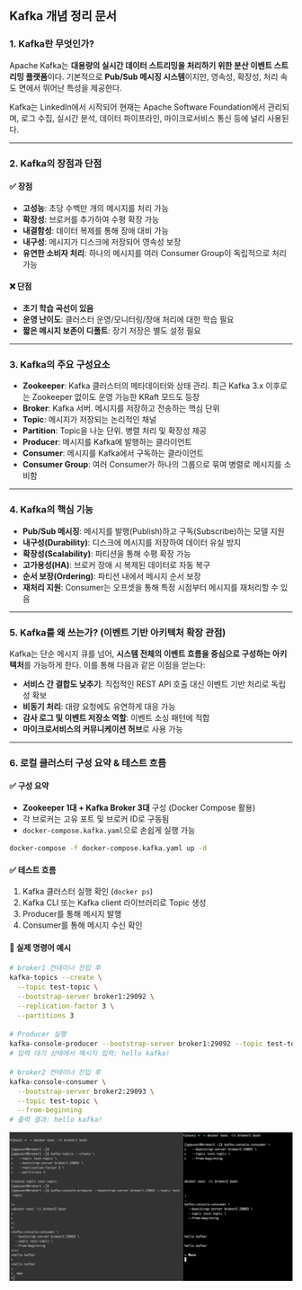 ## Kafka 개념 정리 문서

### 1. Kafka란 무엇인가?

Apache Kafka는 **대용량의 실시간 데이터 스트리밍을 처리하기 위한 분산 이벤트 스트리밍 플랫폼**이다. 기본적으로 **Pub/Sub 메시징 시스템**이지만, 영속성, 확장성, 처리 속도 면에서 뛰어난 특성을 제공한다.

Kafka는 LinkedIn에서 시작되어 현재는 Apache Software Foundation에서 관리되며, 로그 수집, 실시간 분석, 데이터 파이프라인, 마이크로서비스 통신 등에 널리 사용된다.

---

### 2. Kafka의 장점과 단점

#### ✅ 장점

* **고성능**: 초당 수백만 개의 메시지를 처리 가능
* **확장성**: 브로커를 추가하여 수평 확장 가능
* **내결함성**: 데이터 복제를 통해 장애 대비 가능
* **내구성**: 메시지가 디스크에 저장되어 영속성 보장
* **유연한 소비자 처리**: 하나의 메시지를 여러 Consumer Group이 독립적으로 처리 가능

#### ❌ 단점

* **초기 학습 곡선이 있음**
* **운영 난이도**: 클러스터 운영/모니터링/장애 처리에 대한 학습 필요
* **짧은 메시지 보존이 디폴트**: 장기 저장은 별도 설정 필요

---

### 3. Kafka의 주요 구성요소

* **Zookeeper**: Kafka 클러스터의 메타데이터와 상태 관리. 최근 Kafka 3.x 이후로는 Zookeeper 없이도 운영 가능한 KRaft 모드도 등장
* **Broker**: Kafka 서버. 메시지를 저장하고 전송하는 핵심 단위
* **Topic**: 메시지가 저장되는 논리적인 채널
* **Partition**: Topic을 나눈 단위. 병렬 처리 및 확장성 제공
* **Producer**: 메시지를 Kafka에 발행하는 클라이언트
* **Consumer**: 메시지를 Kafka에서 구독하는 클라이언트
* **Consumer Group**: 여러 Consumer가 하나의 그룹으로 묶여 병렬로 메시지를 소비함

---

### 4. Kafka의 핵심 기능

* **Pub/Sub 메시징**: 메시지를 발행(Publish)하고 구독(Subscribe)하는 모델 지원
* **내구성(Durability)**: 디스크에 메시지를 저장하여 데이터 유실 방지
* **확장성(Scalability)**: 파티션을 통해 수평 확장 가능
* **고가용성(HA)**: 브로커 장애 시 복제된 데이터로 자동 복구
* **순서 보장(Ordering)**: 파티션 내에서 메시지 순서 보장
* **재처리 지원**: Consumer는 오프셋을 통해 특정 시점부터 메시지를 재처리할 수 있음

---

### 5. Kafka를 왜 쓰는가? (이벤트 기반 아키텍처 확장 관점)

Kafka는 단순 메시지 큐를 넘어, **시스템 전체의 이벤트 흐름을 중심으로 구성하는 아키텍처**를 가능하게 한다. 이를 통해 다음과 같은 이점을 얻는다:

* **서비스 간 결합도 낮추기**: 직접적인 REST API 호출 대신 이벤트 기반 처리로 독립성 확보
* **비동기 처리**: 대량 요청에도 유연하게 대응 가능
* **감사 로그 및 이벤트 저장소 역할**: 이벤트 소싱 패턴에 적합
* **마이크로서비스의 커뮤니케이션 허브**로 사용 가능

---

### 6. 로컬 클러스터 구성 요약 & 테스트 흐름

#### ✅ 구성 요약

* **Zookeeper 1대 + Kafka Broker 3대** 구성 (Docker Compose 활용)
* 각 브로커는 고유 포트 및 브로커 ID로 구동됨
* `docker-compose.kafka.yaml`으로 손쉽게 실행 가능

```bash
docker-compose -f docker-compose.kafka.yaml up -d
```

#### ✅ 테스트 흐름

1. Kafka 클러스터 실행 확인 (`docker ps`)
2. Kafka CLI 또는 Kafka client 라이브러리로 Topic 생성
3. Producer를 통해 메시지 발행
4. Consumer를 통해 메시지 수신 확인

#### 🔧 실제 명령어 예시

```bash
# broker1 컨테이너 진입 후
kafka-topics --create \
  --topic test-topic \
  --bootstrap-server broker1:29092 \
  --replication-factor 3 \
  --partitions 3

# Producer 실행
kafka-console-producer --bootstrap-server broker1:29092 --topic test-topic
# 입력 대기 상태에서 메시지 입력: hello kafka!

# broker2 컨테이너 진입 후
kafka-console-consumer \
  --bootstrap-server broker2:29093 \
  --topic test-topic \
  --from-beginning
# 출력 결과: hello kafka!
```

![img.png](img/kafka_test.png)